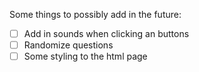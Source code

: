 Some things to possibly add in the future:
- [ ] Add in sounds when clicking an buttons
- [ ] Randomize questions
- [ ] Some styling to the html page